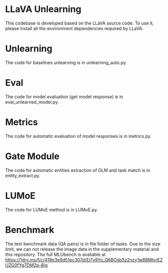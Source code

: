 # LLaVA Unlearning
This codebase is developed based on the LLaVA source code. 
To use it, please install all the environment dependencies required by LLaVA.

# Unlearning
The code for baselines unlearning is in unlearning_auto.py.

# Eval
The code for model evaluation (get model response) is in eval_unlearned_model.py.

# Metrics
The code for automatic evaluation of model responses is in metrics.py.

# Gate Module
The code for automatic entities extraction of GLM and task match is in entity_extract.py.

# LUMoE
The code for LUMoE method is in LUMoE.py.

# Benchmark
The text benchmark data (QA pairs) is in file folder of tasks.
Due to the size limit, we can not release the image data in the supplementary material and this repository.
The full MLUbench is avaliable at https://1drv.ms/f/c/419e3e9d51ec307d/Ej7v9Yo_Q6BOsb5z2nzy1w8BMIvrEZUZG0fYg7DM2p-8ig 

